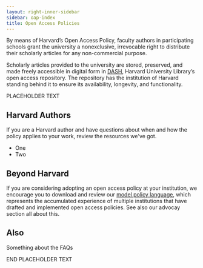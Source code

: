 ```yaml
---
layout: right-inner-sidebar
sidebar: oap-index
title: Open Access Policies
---
```


By means of Harvard’s Open Access Policy, faculty authors in participating schools grant the university a nonexclusive, irrevocable right to distribute their scholarly articles for any non-commercial purpose. 

Scholarly articles provided to the university are stored, preserved, and made freely accessible in digital form in [DASH](http://dash.harvard.edu/), Harvard University Library’s open access repository.  The repository has the institution of Harvard standing behind it to ensure its availability, longevity, and functionality.

PLACEHOLDER TEXT
## Harvard Authors

If you are a Harvard author and have questions about when and how the policy applies to your work, review the resources we've got.

- One
- Two

## Beyond Harvard

If you are considering adopting an open access policy at your institution, we encourage you to download and review our [model policy language]({{site.baseurl}}/modelpolicy/), which represents the accumulated experience of multiple institutions that have drafted and implemented open access policies. See also our advocay section all about this.

## Also
Something about the FAQs

END PLACEHOLDER TEXT
